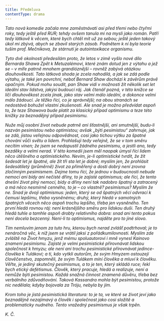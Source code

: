 ```yaml
---
title: Předmluva
contentType: drama
---
```


<section>

_Tato nová komedie začala mne zaměstnávati asi před třemi nebo čtyřmi roky, tedy ještě před RUR; tehdy ovšem tanula mi na mysli jako román. Patří tedy látkově k věcem, které bych chtěl mít už za sebou; ještě jeden takový úkol mi zbývá, abych se zbavil starých zásob. Podnětem k ní byla teorie tuším prof. Mečnikova, že stárnutí je autointoxikace organismu._

_Tyto dvě okolnosti předesílám proto, že letos v zimě vyšlo nové dílo Bernarda Shawa Zpět k Metuzalémovi, které znám dotud jen z výtahu a jež se – v míře patrně mnohem grandióznější – rovněž zabývá otázkou dlouhověkosti. Tato látková shoda je zcela nahodilá, a jak se zdá podle výtahu, je také jen povrchní, neboť Bernard Shaw dochází k závěrům právě opačným. Pokud mohu soudit, pan Shaw vidí v možnosti žít několik set let ideální stav lidstva, jakýsi budoucí ráj. Jak čtenář pozná, v této knížce se líčí dlouhověkost zcela jinak, jako stav velmi málo ideální, a dokonce velmi málo žádoucí. Je těžko říci, co je správnější; na obou stranách se nedostává bohužel vlastní zkušenosti. Ale snad je možno předvídat aspoň to, že teze Shawova bude platit za klasický případ optimismu a teze této knížky za beznadějný případ pesimismu._

_Nuže můj osobní život nebude patrně ani šťastnější, ani smutnější, budu-li nazván pesimistou nebo optimistou; avšak „býti pesimistou“ zahrnuje, jak se zdá, jistou veřejnou odpovědnost, cosi jako tichou výtku za špatné chování vůči světu a lidem. Prohlašuji tedy veřejně, že se v tom směru necítím vinen; že jsem se nedopustil žádného pesimismu, a jestli ano, tedy bezděky a velmi nerad. V této komedii jsem měl naopak úmysl říci lidem něco útěšného a optimistického. Nevím, je-li optimistické tvrdit, že žít šedesát let je špatné, ale žít tři sta let je dobré; myslím jen, že prohlásit šedesátiletý (průměrně) život za přiměřený a dosti dobrý není zrovna zločinným pesimismem. Dejme tomu říci, že jednou v budoucnosti nebude nemocí ani bídy ani nečisté dřiny, to je zajisté optimismus; ale říci, že tento dnešní život plný nemocí, bídy a dřiny není tak nadobro špatný a zatracený a má něco nesmírně cenného, to je – co vlastně? pesimismus? Myslím že ne. Snad je dvojí optimismus: jeden, který se od špatných věcí odvrací k čemusi lepšímu, třeba vysněnému; druhý, který hledá v samotných špatných věcech něco aspoň trochu lepšího, třeba jen vysněného. Ten první hledá rovnou ráj: není krásnějšího směru pro lidskou duši. Ten druhý hledá tuhle a tamhle aspoň drobty relativního dobra: snad ani tento pokus není docela bezcenný. Není-li to optimismus, najděte pro to jiné slovo._

_Tím nemluvím jenom za tuto hru, kterou bych nerad zvlášť podtrhoval; je to nenáročná věc, k níž jsem se vrátil jaksi z pořádkumilovnosti. Myslím zde zvláště na Život hmyzu, jenž mému spoluautorovi i mně vynesl Kainovo znamení pesimismu. Zajisté je velmi pesimistické přirovnávat lidskou společnost k hmyzu; ale není ani trochu pesimistické přirovnávat jedince-člověka k Tulákovi; a ti, kdo vytkli autorům, že svým Hmyzem ostouzejí člověčenstvo, zapomněli, že svým Tulákem míní člověka a mluví k člověku. Věřte, je jediný skutečný pesimismus, a to je ten, který skládá ruce; řekl bych etický defétismus. Člověk, který pracuje, hledá a realizuje, není a nemůže býti pesimistou. Každá snažná činnost znamená důvěru, třeba bez verbálního zdůvodňování. Taková Kassandra mohla být pesimistou, protože nic nedělala; kdyby bojovala za Tróju, nebyla by jím._

_Krom toho je jistá pesimistická literatura: to je ta, ve které se život jeví jako beznadějně nezajímavý a člověk i společnost jako cosi složitě a problematicky nudného. Tento vražedný pesimismus je však trpěn._

_K. Č._

</section>
